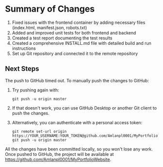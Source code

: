 # Summary of Changes

1. Fixed issues with the frontend container by adding necessary files (index.html, manifest.json, robots.txt)
2. Added and improved unit tests for both frontend and backend
3. Created a test report documenting the test results
4. Created a comprehensive INSTALL.md file with detailed build and run instructions
5. Set up Git repository and connected it to the remote repository

## Next Steps

The push to GitHub timed out. To manually push the changes to GitHub:

1. Try pushing again with:
   ```
   git push -u origin master
   ```

2. If that doesn't work, you can use GitHub Desktop or another Git client to push the changes.

3. Alternatively, you can authenticate with a personal access token:
   ```
   git remote set-url origin https://YOUR_USERNAME:YOUR_TOKEN@github.com/Amlanpl0001/MyPortfolioWebsite.git
   git push -u origin master
   ```

All the changes have been committed locally, so you won't lose any work. Once pushed to GitHub, the project will be available at https://github.com/Amlanpl0001/MyPortfolioWebsite.